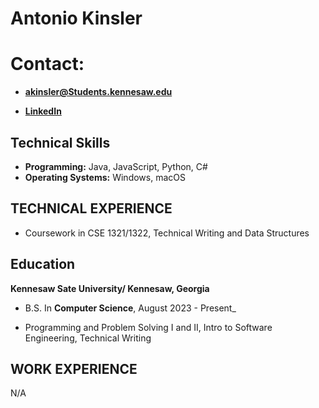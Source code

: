 # Antonio Kinsler

# Contact:
- **akinsler@Students.kennesaw.edu**


- **[LinkedIn](https://www.linkedin.com/in/antonio-kinsler-a88427237/)**


## Technical Skills

- **Programming:** Java, JavaScript, Python, C#
- **Operating Systems:** Windows, macOS

## TECHNICAL EXPERIENCE

- Coursework in CSE 1321/1322, Technical Writing and Data Structures

## Education

**Kennesaw Sate University/ Kennesaw, Georgia**

- B.S. In **Computer Science**, August 2023 - Present_

- Programming and Problem Solving I and II, Intro to Software Engineering, Technical Writing

## WORK EXPERIENCE

N/A
